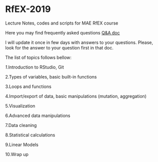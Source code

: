 # RfEX-2019
Lecture Notes, codes and scripts for MAE RfEX course

Here you may find frequently asked questions [Q&A doc](https://docs.google.com/document/d/1dcPQektVD4qSnjCsYkVmsLpmX37Bsep80yerRW4zZEQ/edit?usp=sharing)

I will update it once in few days with answers to your questions. Please, look for the answer to your question first in that doc.

The list of topics follows bellow:

*1*.Introduction to RStudio, Git

2.Types of variables, basic built-in functions

3.Loops and functions

4.Import/export of data, basic manipulations (mutation, aggregation)

5.Visualization

6.Advanced data manipulations

7.Data cleaning

8.Statistical calculations

9.Linear Models

10.Wrap up